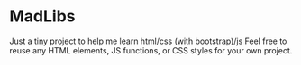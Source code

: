 # MadLibs
Just a tiny project to help me learn html/css (with bootstrap)/js
Feel free to reuse any HTML elements, JS functions, or CSS styles for your own project.

